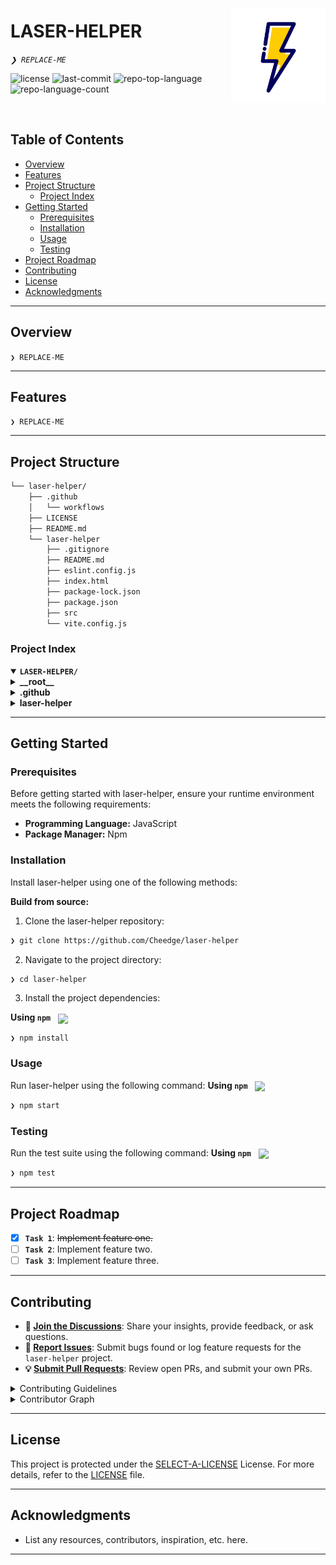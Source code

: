 <div align="left" style="position: relative;">
<img src="./laser-helper/src/assets/light_2.svg" align="right" width="30%" style="margin: -20px 0 0 20px;">
<h1>LASER-HELPER</h1>
<p align="left">
	<em><code>❯ REPLACE-ME</code></em>
</p>
<p align="left">
	<img src="https://img.shields.io/github/license/Cheedge/laser-helper?style=default&logo=opensourceinitiative&logoColor=white&color=0080ff" alt="license">
	<img src="https://img.shields.io/github/last-commit/Cheedge/laser-helper?style=default&logo=git&logoColor=white&color=0080ff" alt="last-commit">
	<img src="https://img.shields.io/github/languages/top/Cheedge/laser-helper?style=default&color=0080ff" alt="repo-top-language">
	<img src="https://img.shields.io/github/languages/count/Cheedge/laser-helper?style=default&color=0080ff" alt="repo-language-count">
</p>
<p align="left"><!-- default option, no dependency badges. -->
</p>
<p align="left">
	<!-- default option, no dependency badges. -->
</p>
</div>
<br clear="right">

## Table of Contents

-   [ Overview](#-overview)
-   [ Features](#-features)
-   [ Project Structure](#-project-structure)
    -   [ Project Index](#-project-index)
-   [ Getting Started](#-getting-started)
    -   [ Prerequisites](#-prerequisites)
    -   [ Installation](#-installation)
    -   [ Usage](#-usage)
    -   [ Testing](#-testing)
-   [ Project Roadmap](#-project-roadmap)
-   [ Contributing](#-contributing)
-   [ License](#-license)
-   [ Acknowledgments](#-acknowledgments)

---

## Overview

<code>❯ REPLACE-ME</code>

---

## Features

<code>❯ REPLACE-ME</code>

---

## Project Structure

```sh
└── laser-helper/
    ├── .github
    │   └── workflows
    ├── LICENSE
    ├── README.md
    └── laser-helper
        ├── .gitignore
        ├── README.md
        ├── eslint.config.js
        ├── index.html
        ├── package-lock.json
        ├── package.json
        ├── src
        └── vite.config.js
```

### Project Index

<details open>
	<summary><b><code>LASER-HELPER/</code></b></summary>
	<details> <!-- __root__ Submodule -->
		<summary><b>__root__</b></summary>
		<blockquote>
			<table>
			</table>
		</blockquote>
	</details>
	<details> <!-- .github Submodule -->
		<summary><b>.github</b></summary>
		<blockquote>
			<details>
				<summary><b>workflows</b></summary>
				<blockquote>
					<table>
					<tr>
						<td><b><a href='https://github.com/Cheedge/laser-helper/blob/master/.github/workflows/deploy.yaml'>deploy.yaml</a></b></td>
						<td><code>❯ REPLACE-ME</code></td>
					</tr>
					</table>
				</blockquote>
			</details>
		</blockquote>
	</details>
	<details> <!-- laser-helper Submodule -->
		<summary><b>laser-helper</b></summary>
		<blockquote>
			<table>
			<tr>
				<td><b><a href='https://github.com/Cheedge/laser-helper/blob/master/laser-helper/package-lock.json'>package-lock.json</a></b></td>
				<td><code>❯ REPLACE-ME</code></td>
			</tr>
			<tr>
				<td><b><a href='https://github.com/Cheedge/laser-helper/blob/master/laser-helper/vite.config.js'>vite.config.js</a></b></td>
				<td><code>❯ REPLACE-ME</code></td>
			</tr>
			<tr>
				<td><b><a href='https://github.com/Cheedge/laser-helper/blob/master/laser-helper/package.json'>package.json</a></b></td>
				<td><code>❯ REPLACE-ME</code></td>
			</tr>
			<tr>
				<td><b><a href='https://github.com/Cheedge/laser-helper/blob/master/laser-helper/index.html'>index.html</a></b></td>
				<td><code>❯ REPLACE-ME</code></td>
			</tr>
			<tr>
				<td><b><a href='https://github.com/Cheedge/laser-helper/blob/master/laser-helper/eslint.config.js'>eslint.config.js</a></b></td>
				<td><code>❯ REPLACE-ME</code></td>
			</tr>
			</table>
			<details>
				<summary><b>src</b></summary>
				<blockquote>
					<table>
					<tr>
						<td><b><a href='https://github.com/Cheedge/laser-helper/blob/master/laser-helper/src/index.css'>index.css</a></b></td>
						<td><code>❯ REPLACE-ME</code></td>
					</tr>
					<tr>
						<td><b><a href='https://github.com/Cheedge/laser-helper/blob/master/laser-helper/src/App.css'>App.css</a></b></td>
						<td><code>❯ REPLACE-ME</code></td>
					</tr>
					<tr>
						<td><b><a href='https://github.com/Cheedge/laser-helper/blob/master/laser-helper/src/App.jsx'>App.jsx</a></b></td>
						<td><code>❯ REPLACE-ME</code></td>
					</tr>
					<tr>
						<td><b><a href='https://github.com/Cheedge/laser-helper/blob/master/laser-helper/src/main.jsx'>main.jsx</a></b></td>
						<td><code>❯ REPLACE-ME</code></td>
					</tr>
					</table>
					<details>
						<summary><b>components</b></summary>
						<blockquote>
							<table>
							<tr>
								<td><b><a href='https://github.com/Cheedge/laser-helper/blob/master/laser-helper/src/components/PulsePathAnimation.jsx'>PulsePathAnimation.jsx</a></b></td>
								<td><code>❯ REPLACE-ME</code></td>
							</tr>
							<tr>
								<td><b><a href='https://github.com/Cheedge/laser-helper/blob/master/laser-helper/src/components/PulseVisualization.jsx'>PulseVisualization.jsx</a></b></td>
								<td><code>❯ REPLACE-ME</code></td>
							</tr>
							<tr>
								<td><b><a href='https://github.com/Cheedge/laser-helper/blob/master/laser-helper/src/components/ElectromagneticSpectrum.jsx'>ElectromagneticSpectrum.jsx</a></b></td>
								<td><code>❯ REPLACE-ME</code></td>
							</tr>
							<tr>
								<td><b><a href='https://github.com/Cheedge/laser-helper/blob/master/laser-helper/src/components/LaserPulsePage.jsx'>LaserPulsePage.jsx</a></b></td>
								<td><code>❯ REPLACE-ME</code></td>
							</tr>
							<tr>
								<td><b><a href='https://github.com/Cheedge/laser-helper/blob/master/laser-helper/src/components/ElectromagneticSpectrumV0.jsx'>ElectromagneticSpectrumV0.jsx</a></b></td>
								<td><code>❯ REPLACE-ME</code></td>
							</tr>
							<tr>
								<td><b><a href='https://github.com/Cheedge/laser-helper/blob/master/laser-helper/src/components/EnergyUnitConverter.jsx'>EnergyUnitConverter.jsx</a></b></td>
								<td><code>❯ REPLACE-ME</code></td>
							</tr>
							<tr>
								<td><b><a href='https://github.com/Cheedge/laser-helper/blob/master/laser-helper/src/components/EnergyUnitConverterv2.jsx'>EnergyUnitConverterv2.jsx</a></b></td>
								<td><code>❯ REPLACE-ME</code></td>
							</tr>
							</table>
						</blockquote>
					</details>
					<details>
						<summary><b>utils</b></summary>
						<blockquote>
							<table>
							<tr>
								<td><b><a href='https://github.com/Cheedge/laser-helper/blob/master/laser-helper/src/utils/pulseUtils.jsx'>pulseUtils.jsx</a></b></td>
								<td><code>❯ REPLACE-ME</code></td>
							</tr>
							</table>
						</blockquote>
					</details>
				</blockquote>
			</details>
		</blockquote>
	</details>
</details>

---

## Getting Started

### Prerequisites

Before getting started with laser-helper, ensure your runtime environment meets the following requirements:

-   **Programming Language:** JavaScript
-   **Package Manager:** Npm

### Installation

Install laser-helper using one of the following methods:

**Build from source:**

1. Clone the laser-helper repository:

```sh
❯ git clone https://github.com/Cheedge/laser-helper
```

2. Navigate to the project directory:

```sh
❯ cd laser-helper
```

3. Install the project dependencies:

**Using `npm`** &nbsp; [<img align="center" src="https://img.shields.io/badge/npm-CB3837.svg?style={badge_style}&logo=npm&logoColor=white" />](https://www.npmjs.com/)

```sh
❯ npm install
```

### Usage

Run laser-helper using the following command:
**Using `npm`** &nbsp; [<img align="center" src="https://img.shields.io/badge/npm-CB3837.svg?style={badge_style}&logo=npm&logoColor=white" />](https://www.npmjs.com/)

```sh
❯ npm start
```

### Testing

Run the test suite using the following command:
**Using `npm`** &nbsp; [<img align="center" src="https://img.shields.io/badge/npm-CB3837.svg?style={badge_style}&logo=npm&logoColor=white" />](https://www.npmjs.com/)

```sh
❯ npm test
```

---

## Project Roadmap

-   [x] **`Task 1`**: <strike>Implement feature one.</strike>
-   [ ] **`Task 2`**: Implement feature two.
-   [ ] **`Task 3`**: Implement feature three.

---

## Contributing

-   **💬 [Join the Discussions](https://github.com/Cheedge/laser-helper/discussions)**: Share your insights, provide feedback, or ask questions.
-   **🐛 [Report Issues](https://github.com/Cheedge/laser-helper/issues)**: Submit bugs found or log feature requests for the `laser-helper` project.
-   **💡 [Submit Pull Requests](https://github.com/Cheedge/laser-helper/blob/main/CONTRIBUTING.md)**: Review open PRs, and submit your own PRs.

<details closed>
<summary>Contributing Guidelines</summary>

1. **Fork the Repository**: Start by forking the project repository to your github account.
2. **Clone Locally**: Clone the forked repository to your local machine using a git client.
    ```sh
    git clone https://github.com/Cheedge/laser-helper
    ```
3. **Create a New Branch**: Always work on a new branch, giving it a descriptive name.
    ```sh
    git checkout -b new-feature-x
    ```
4. **Make Your Changes**: Develop and test your changes locally.
5. **Commit Your Changes**: Commit with a clear message describing your updates.
    ```sh
    git commit -m 'Implemented new feature x.'
    ```
6. **Push to github**: Push the changes to your forked repository.
    ```sh
    git push origin new-feature-x
    ```
7. **Submit a Pull Request**: Create a PR against the original project repository. Clearly describe the changes and their motivations.
8. **Review**: Once your PR is reviewed and approved, it will be merged into the main branch. Congratulations on your contribution!
 </details>

<details closed>
<summary>Contributor Graph</summary>
<br>
<p align="left">
   <a href="https://github.com{/Cheedge/laser-helper/}graphs/contributors">
      <img src="https://contrib.rocks/image?repo=Cheedge/laser-helper">
   </a>
</p>
</details>

---

## License

This project is protected under the [SELECT-A-LICENSE](https://choosealicense.com/licenses) License. For more details, refer to the [LICENSE](https://choosealicense.com/licenses/) file.

---

## Acknowledgments

-   List any resources, contributors, inspiration, etc. here.

---
